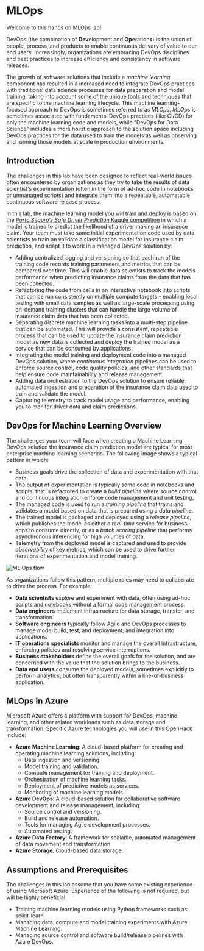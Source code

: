 # MLOps 

Welcome to this hands on MLOps lab!

DevOps (the combination of **Dev**elopment and **Op**eration**s**) is the union of people, process, and products to enable continuous delivery of value to our end users. Increasingly, organizations are embracing DevOps disciplines and best practices to increase efficiency and consistency in software releases.

The growth of software solutions that include a *machine learning* component has resulted in a increased need to integrate DevOps practices with traditional data science processes for data preparation and model training, taking into account some of the unique tools and techniques that are specific to the machine learning lifecycle. This machine learning-focused approach to DevOps is sometimes referred to as *MLOps*.  *MLOps* is sometimes associated with fundamental DevOps practices (like CI/CD) for only the machine learning code and models, while "DevOps for Data Science" includes a more holistic approach to the solution space including DevOps practices for the data used to train the models as well as observing and running those models at scale in production environments.

## Introduction

The challenges in this lab have been designed to reflect real-world issues often encountered by organizations as they try to take the results of data scientist's experimentation (often in the form of ad-hoc code in notebooks or unmanaged scripts) and integrate them into a repeatable, automatable continuous software release process.

In this lab, the machine learning model you will train and deploy is based on the  [*Porto Seguro’s Safe Driver Prediction* Kaggle competition](https://www.kaggle.com/c/porto-seguro-safe-driver-prediction) in which a model is trained to predict the likelihood of a driver making an insurance claim. Your team must take some initial experimentation code used by data scientists to train an validate a classification model for insurance claim prediction, and adapt it to work in a managed DevOps solution by:

- Adding centralized logging and versioning so that each run of the training code records training parameters and metrics that can be compared over time. This will enable data scientists to track the models performance when predicting insurance claims from the data that has been collected.
- Refactoring the code from cells in an interactive notebook into scripts that can be run consistently on multiple compute targets - enabling local testing with small data samples as well as large-scale processing using on-demand training clusters that can handle the large volume of insurance claim data that has been collected.
- Separating discrete machine learning tasks into a multi-step pipeline that can be automated. This will provide a consistent, repeatable process that can be used to update the insurance claim prediction model as new data is collected and deploy the trained model as a service that can be consumed by applications.
- Integrating the model training and deployment code into a managed DevOps solution, where *continuous integration* pipelines can be used to enforce source control, code quality policies, and other standards that help ensure code maintainability and release management.
- Adding data orchestration to the DevOps solution to ensure reliable, automated ingestion and preparation of the insurance claim data used to train and validate the model.
- Capturing telemetry to track model usage and performance, enabling you to monitor driver data and claim predictions.

## DevOps for Machine Learning Overview

The challenges your team will face when creating a Machine Learning DevOps solution the insurance claim prediction model are typical for most enterprise machine learning scenarios. The following image shows a typical pattern in which:

- Business goals drive the collection of data and experimentation with that data.
- The output of experimentation is typically some code in notebooks and scripts, that is refactored to create a *build pipeline* where source control and continuous integration enforce code management and unit testing.
- The managed code is used to run a *training pipeline* that trains and validates a model based on data that is prepared using a *data pipeline*.
- The trained model is packaged and deployed using a *release pipeline*, which publishes the model as either a *real-time* service for business apps to consume directly, or as a *batch scoring pipeline* that performs asynchronous inferencing for high volumes of data.
- Telemetry from the deployed model is captured and used to provide *observability* of key metrics, which can be used to drive further iterations of experimentation and model training.

![ML Ops flow](images/ml-ops.jpg)

As organizations follow this pattern, multiple roles may need to collaborate to drive the process. For example:

- **Data scientists** explore and experiment with data, often using ad-hoc scripts and notebooks without a formal code management process.
- **Data engineers** implement infrastructure for data storage, transfer, and transformation.
- **Software engineers** typically follow Agile and DevOps processes to manage model build, test, and deployment; and integration into applications.
- **IT operations specialists** monitor and manage the overall infrastructure, enforcing policies and resolving service interruptions.
- **Business stakeholders** define the overall goals for the solution, and are concerned with the value that the solution brings to the business.
- **Data end users** consume the deployed models; sometimes explicitly to perform analytics, but often transparently within a line-of-business application.

## MLOps in Azure

Microsoft Azure offers a platform with support for DevOps, machine learning, and other related workloads such as data storage and transformation. Specific Azure technologies you will use in this OpenHack include:

- **Azure Machine Learning**: A cloud-based platform for creating and operating machine learning solutions, including:
    - Data ingestion and versioning.
    - Model training and validation.
    - Compute management for training and deployment.
    - Orchestration of machine learning tasks.
    - Deployment of predictive models as services.
    - Monitoring of machine learning models.
- **Azure DevOps**: A cloud-based solution for collaborative software development and release management, including:
    - Source control and versioning.
    - Build and release automation.
    - Tools for managing Agile development processes.
    - Automated testing.
- **Azure Data Factory**: A framework for scalable, automated management of data movement and transformation.
- **Azure Storage**: Cloud-based data storage.

## Assumptions and Prerequisites

The challenges in this lab assume that you have some existing experience of using Microsoft Azure. Experience of the following is not required, but will be highly beneficial:

- Training machine learning models using Python frameworks such as scikit-learn.
- Managing data, compute and model training experiments with Azure Machine Learning.
- Managing source control and software build/release pipelines with Azure DevOps.

